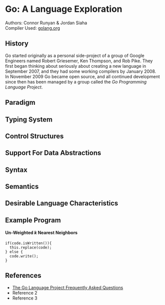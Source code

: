 # Go: A Language Exploration
Authors: Connor Runyan & Jordan Siaha<br>
Compiler Used: [golang.org](https://golang.org/dl/)

## History
Go started originally as a personal side-project of a group of Google Engineers named Robert Griesemer, Ken Thompson, and Rob Pike.  They first began thinking about seriously about creating a new language in September 2007, and they had some working compilers by January 2008.  In November 2009 Go became open source, and all continued development since then has been managed by a group called the _Go Programming Language Project_.
## Paradigm

## Typing System

## Control Structures

## Support For Data Abstractions

## Syntax

## Semantics

## Desirable Language Characteristics

## Example Program
#### Un-Weighted _k_ Nearest Neighbors
```
if(code.isWritten()){
  this.replace(code);
} else {
  code.write();
}
```
## References
* [The Go Language Project Frequently Asked Questions](https://golang.org/doc/faq)
* Reference 2
* Reference 3
